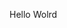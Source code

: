 Hello Wolrd




























































































































































































































































































































































































































































































































































































































































































































































































































































































































































































































































































































































































































































































































































































































































































































































































































































































































































































































































































































































































































































































































































































































































































































































































































































































































































